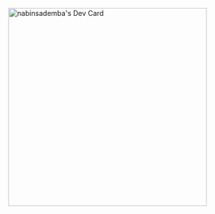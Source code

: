 <a href="https://app.daily.dev/madbios"><img src="https://api.daily.dev/devcards/a5a5d773c08642c5aeba07dc32e5600f.png?r=uaf" width="400" alt="nabinsademba's Dev Card"/></a>
